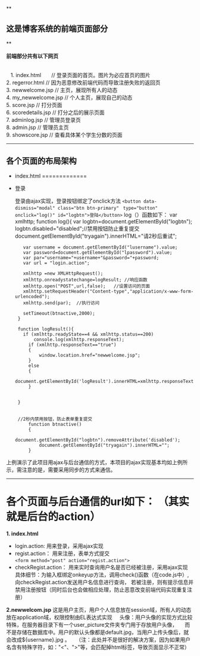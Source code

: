 **

  这是博客系统的前端页面部分
------------- 

**<br>

**前端部分共有以下网页**

 <br>
    1. index.html               //   登录页面的首页。图片为必应首页的图片 <br>
    2. regerror.html            //    因为恶意修改前端代码而导致注册失败的返回页<br>
    3. newwelcome.jsp           //   主页，展现所有人的动态<br>
    4. my_newwelcome.jsp        //   个人主页，展现自己的动态<br>
    5. score.jsp                //   打分页面<br>
    6. scoredetails.jsp        //   打分之后的展示页面<br>
    7. adminlog.jsp             //  管理员登录页 <br>
    8. admin.jsp                // 管理员主页 <br>
    9. showscore.jsp           // 查看具体某个学生分数的页面 <br>
    
    


----------
## 各个页面的布局架构 ##

 

 - index.html
=============
 - 登录

      登录由ajax实现，登录按钮绑定了onclick方法
    `<button data-dismiss="modal" class="btn btn-primary"`             ` type="button" onclick="log()" id="logbtn">登陆</button>`
    log（）函数如下：
        var xmlhttp;
    	function log(){
    		var logbtn=document.getElementById("logbtn");
    		logbtn.disabled="disabled";//禁用按钮防止重复提交
    		document.getElementById("tryagain").innerHTML="请2秒后重试";
    
    	  var username = document.getElementById("lusername").value;
    	  var password=document.getElementById("lpassword").value;
    	  var par="username="+username+"&password="+password;
    	  var url = "login.action";
    	 
    	  xmlhttp =new XMLHttpRequest(); 
    	  xmlhttp.onreadystatechange=logResult; //响应函数
    	  xmlhttp.open("POST",url,false);   //设置访问的页面
    	  xmlhttp.setRequestHeader("Content-type","application/x-www-form-urlencoded");
    	  xmlhttp.send(par);  //执行访问
    
    	  setTimeout(btnactive,2000);
    	}
    	 
    	function logResult(){
    	  if (xmlhttp.readyState==4 && xmlhttp.status==200)
    		  console.log(xmlhttp.responseText);
    		if (xmlhttp.responseText=="true") 
    		{
    			window.location.href="newwelcome.jsp";
    		}
    		else
    		{
    			document.getElementById('logResult').innerHTML=xmlhttp.responseText;
    		}
    	    
    	  
    	}
     

        //2秒内禁用按钮，防止表单重复提交
         	function btnactive()
         	{
         		document.getElementById("logbtn").removeAttribute('disabled');
         		document.getElementById("tryagain").innerHTML="";
         	}
    
    
 上例演示了此项目用ajax与后台通信的方式，本项目的ajax实现基本均如上例所示，需注意的是，需要采用同步的方式来通信。
    
    


----------

各个页面与后台通信的url如下： （其实就是后台的action）
===============================
**1. index.html**
    

 - login.action: 
    用来登录，采用ajax实现
 - regist.action：
    用来注册，表单方式提交<br>
 `<form method="post" action="regist.action">` <br>
 - checkRegist.action：
    用来实时查询用户名是否已经被注册，采用ajax实现
    具体细节：为输入框绑定onkeyup方法，调用check()函数（在code.js中）,向checkRegist.action发送用户名信息进行查询，
	若被注册，则有提示信息并禁用注册按钮（同时后台也会做相应处理，防止恶意改变前端代码实现重复注册）

**2.newwelcom.jsp**
     这是用户主页，用户个人信息放在session域，所有人的动态放在application域，权限控制由EL表达式实现
     头像：用户头像的实现方式比较特殊，在服务器目录下有一个user_picture文件夹专门用于存放用户头像，
     而不是存储在数据库中。用户的默认头像都是default.jpg，当用户上传头像后，就会改成${username}.jpg 。
    （注：此处并不是很好的解决方案，因为如果用户名含有特殊字符，如："<"、">"等，会匹配掉html标签，导致页面显示不正常）
